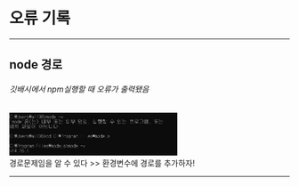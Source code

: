 # 오류 기록    
***
## node 경로
###### 깃배시에서 npm실행할 때 오류가 출력됐음

<img src="./img/error_node_path.PNG" width="60%" height="auto" title="error" alt="errorNodePath"></img>    
경로문제임을 알 수 있다 >> 환경변수에 경로를 추가하자!    
***
